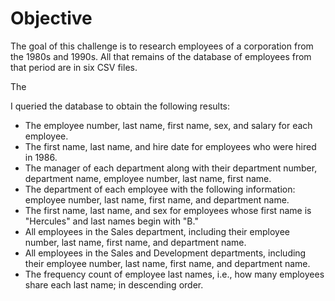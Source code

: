 # Objective
The goal of this challenge is to research employees of a corporation from the 1980s and 1990s. All that remains of the database of employees from that period are in six CSV files. 

The 

I queried the database to obtain the following results:

- The employee number, last name, first name, sex, and salary for each employee.
- The first name, last name, and hire date for employees who were hired in 1986.
- The manager of each department along with their department number, department name, employee number, last name, first name.
- The department of each employee with the following information: employee number, last name, first name, and department name.
- The first name, last name, and sex for employees whose first name is "Hercules" and last names begin with "B."
- All employees in the Sales department, including their employee number, last name, first name, and department name.
- All employees in the Sales and Development departments, including their employee number, last name, first name, and department name.
- The frequency count of employee last names, i.e., how many employees share each last name; in descending order.
